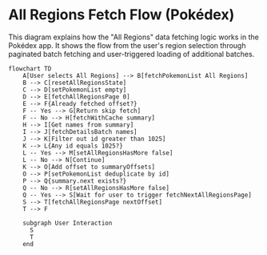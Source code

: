 # All Regions Fetch Flow (Pokédex)

This diagram explains how the "All Regions" data fetching logic works in the Pokédex app. It shows the flow from the user's region selection through paginated batch fetching and user-triggered loading of additional batches.

```mermaid
flowchart TD
    A[User selects All Regions] --> B[fetchPokemonList All Regions]
    B --> C[resetAllRegionsState]
    C --> D[setPokemonList empty]
    D --> E[fetchAllRegionsPage 0]
    E --> F{Already fetched offset?}
    F -- Yes --> G[Return skip fetch]
    F -- No --> H[fetchWithCache summary]
    H --> I[Get names from summary]
    I --> J[fetchDetailsBatch names]
    J --> K[Filter out id greater than 1025]
    K --> L{Any id equals 1025?}
    L -- Yes --> M[setAllRegionsHasMore false]
    L -- No --> N[Continue]
    K --> O[Add offset to summaryOffsets]
    O --> P[setPokemonList deduplicate by id]
    P --> Q{summary.next exists?}
    Q -- No --> R[setAllRegionsHasMore false]
    Q -- Yes --> S[Wait for user to trigger fetchNextAllRegionsPage]
    S --> T[fetchAllRegionsPage nextOffset]
    T --> F

    subgraph User Interaction
      S
      T
    end
```
